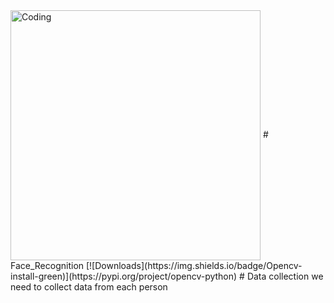 <img align="center" alt="Coding" width="400" src="https://eyeq.tech/wp-content/themes/eyeq-theme/retails/img/emotion.gif">
# Face_Recognition  
[![Downloads](https://img.shields.io/badge/Opencv-install-green)](https://pypi.org/project/opencv-python)
# Data collection
we need to collect data from each person
 
